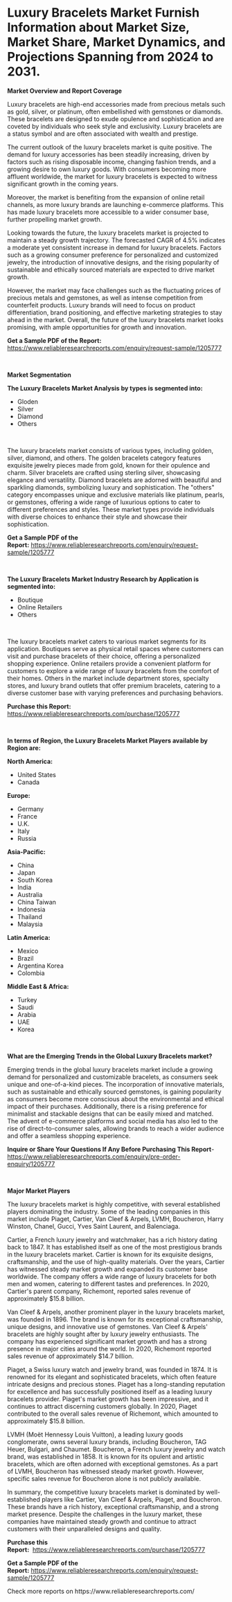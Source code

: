 <p><h1>Luxury Bracelets Market Furnish Information about Market Size, Market Share, Market Dynamics, and Projections Spanning from 2024 to 2031.</h1></p><p><strong>Market Overview and Report Coverage</strong></p>
<p><p>Luxury bracelets are high-end accessories made from precious metals such as gold, silver, or platinum, often embellished with gemstones or diamonds. These bracelets are designed to exude opulence and sophistication and are coveted by individuals who seek style and exclusivity. Luxury bracelets are a status symbol and are often associated with wealth and prestige.</p><p>The current outlook of the luxury bracelets market is quite positive. The demand for luxury accessories has been steadily increasing, driven by factors such as rising disposable income, changing fashion trends, and a growing desire to own luxury goods. With consumers becoming more affluent worldwide, the market for luxury bracelets is expected to witness significant growth in the coming years.</p><p>Moreover, the market is benefiting from the expansion of online retail channels, as more luxury brands are launching e-commerce platforms. This has made luxury bracelets more accessible to a wider consumer base, further propelling market growth.</p><p>Looking towards the future, the luxury bracelets market is projected to maintain a steady growth trajectory. The forecasted CAGR of 4.5% indicates a moderate yet consistent increase in demand for luxury bracelets. Factors such as a growing consumer preference for personalized and customized jewelry, the introduction of innovative designs, and the rising popularity of sustainable and ethically sourced materials are expected to drive market growth.</p><p>However, the market may face challenges such as the fluctuating prices of precious metals and gemstones, as well as intense competition from counterfeit products. Luxury brands will need to focus on product differentiation, brand positioning, and effective marketing strategies to stay ahead in the market. Overall, the future of the luxury bracelets market looks promising, with ample opportunities for growth and innovation.</p></p>
<p><strong>Get a Sample PDF of the Report:</strong> <a href="https://www.reliableresearchreports.com/enquiry/request-sample/1205777">https://www.reliableresearchreports.com/enquiry/request-sample/1205777</a></p>
<p>&nbsp;</p>
<p><strong>Market Segmentation</strong></p>
<p><strong>The Luxury Bracelets Market Analysis by types is segmented into:</strong></p>
<p><ul><li>Gloden</li><li>Silver</li><li>Diamond</li><li>Others</li></ul></p>
<p>&nbsp;</p>
<p><p>The luxury bracelets market consists of various types, including golden, silver, diamond, and others. The golden bracelets category features exquisite jewelry pieces made from gold, known for their opulence and charm. Silver bracelets are crafted using sterling silver, showcasing elegance and versatility. Diamond bracelets are adorned with beautiful and sparkling diamonds, symbolizing luxury and sophistication. The "others" category encompasses unique and exclusive materials like platinum, pearls, or gemstones, offering a wide range of luxurious options to cater to different preferences and styles. These market types provide individuals with diverse choices to enhance their style and showcase their sophistication.</p></p>
<p><strong>Get a Sample PDF of the Report:</strong>&nbsp;<a href="https://www.reliableresearchreports.com/enquiry/request-sample/1205777">https://www.reliableresearchreports.com/enquiry/request-sample/1205777</a></p>
<p>&nbsp;</p>
<p><strong>The Luxury Bracelets Market Industry Research by Application is segmented into:</strong></p>
<p><ul><li>Boutique</li><li>Online Retailers</li><li>Others</li></ul></p>
<p>&nbsp;</p>
<p><p>The luxury bracelets market caters to various market segments for its application. Boutiques serve as physical retail spaces where customers can visit and purchase bracelets of their choice, offering a personalized shopping experience. Online retailers provide a convenient platform for customers to explore a wide range of luxury bracelets from the comfort of their homes. Others in the market include department stores, specialty stores, and luxury brand outlets that offer premium bracelets, catering to a diverse customer base with varying preferences and purchasing behaviors.</p></p>
<p><strong>Purchase this Report:</strong>&nbsp; <a href="https://www.reliableresearchreports.com/purchase/1205777">https://www.reliableresearchreports.com/purchase/1205777</a></p>
<p>&nbsp;</p>
<p><strong>In terms of Region, the Luxury Bracelets Market Players available by Region are:</strong></p>
<p>
    <p> <strong> North America: </strong>
        <ul>
            <li>United States</li>
            <li>Canada</li>
        </ul>
        </p> 
    <p> <strong> Europe: </strong>
        <ul>
            <li>Germany</li>
            <li>France</li>
            <li>U.K.</li>
            <li>Italy</li>
            <li>Russia</li>
        </ul>
        </p> 
    <p> <strong> Asia-Pacific: </strong>
        <ul>
            <li>China</li>
            <li>Japan</li>
            <li>South Korea</li>
            <li>India</li>
            <li>Australia</li>
            <li>China Taiwan</li>
            <li>Indonesia</li>
            <li>Thailand</li>
            <li>Malaysia</li>
        </ul>
        </p> 
    <p> <strong> Latin America: </strong>
        <ul>
            <li>Mexico</li>
            <li>Brazil</li>
            <li>Argentina Korea</li>
            <li>Colombia</li>
        </ul>
        </p> 
    <p> <strong> Middle East & Africa: </strong>
        <ul>
            <li>Turkey</li>
            <li>Saudi</li>
            <li>Arabia</li>
            <li>UAE</li>
            <li>Korea</li>
        </ul>
    </p>
    </p>
<p>&nbsp;</p>
<p><strong>What are the Emerging Trends in the Global Luxury Bracelets market?</strong></p>
<p><p>Emerging trends in the global luxury bracelets market include a growing demand for personalized and customizable bracelets, as consumers seek unique and one-of-a-kind pieces. The incorporation of innovative materials, such as sustainable and ethically sourced gemstones, is gaining popularity as consumers become more conscious about the environmental and ethical impact of their purchases. Additionally, there is a rising preference for minimalist and stackable designs that can be easily mixed and matched. The advent of e-commerce platforms and social media has also led to the rise of direct-to-consumer sales, allowing brands to reach a wider audience and offer a seamless shopping experience.</p></p>
<p><strong>Inquire or Share Your Questions If Any Before Purchasing This Report</strong>- <a href="https://www.reliableresearchreports.com/enquiry/pre-order-enquiry/1205777">https://www.reliableresearchreports.com/enquiry/pre-order-enquiry/1205777</a></p>
<p>&nbsp;</p>
<p><strong>Major Market Players</strong></p>
<p><p>The luxury bracelets market is highly competitive, with several established players dominating the industry. Some of the leading companies in this market include Piaget, Cartier, Van Cleef & Arpels, LVMH, Boucheron, Harry Winston, Chanel, Gucci, Yves Saint Laurent, and Balenciaga.</p><p>Cartier, a French luxury jewelry and watchmaker, has a rich history dating back to 1847. It has established itself as one of the most prestigious brands in the luxury bracelets market. Cartier is known for its exquisite designs, craftsmanship, and the use of high-quality materials. Over the years, Cartier has witnessed steady market growth and expanded its customer base worldwide. The company offers a wide range of luxury bracelets for both men and women, catering to different tastes and preferences. In 2020, Cartier's parent company, Richemont, reported sales revenue of approximately $15.8 billion.</p><p>Van Cleef & Arpels, another prominent player in the luxury bracelets market, was founded in 1896. The brand is known for its exceptional craftsmanship, unique designs, and innovative use of gemstones. Van Cleef & Arpels' bracelets are highly sought after by luxury jewelry enthusiasts. The company has experienced significant market growth and has a strong presence in major cities around the world. In 2020, Richemont reported sales revenue of approximately $14.7 billion.</p><p>Piaget, a Swiss luxury watch and jewelry brand, was founded in 1874. It is renowned for its elegant and sophisticated bracelets, which often feature intricate designs and precious stones. Piaget has a long-standing reputation for excellence and has successfully positioned itself as a leading luxury bracelets provider. Piaget's market growth has been impressive, and it continues to attract discerning customers globally. In 2020, Piaget contributed to the overall sales revenue of Richemont, which amounted to approximately $15.8 billion.</p><p>LVMH (Moët Hennessy Louis Vuitton), a leading luxury goods conglomerate, owns several luxury brands, including Boucheron, TAG Heuer, Bulgari, and Chaumet. Boucheron, a French luxury jewelry and watch brand, was established in 1858. It is known for its opulent and artistic bracelets, which are often adorned with exceptional gemstones. As a part of LVMH, Boucheron has witnessed steady market growth. However, specific sales revenue for Boucheron alone is not publicly available.</p><p>In summary, the competitive luxury bracelets market is dominated by well-established players like Cartier, Van Cleef & Arpels, Piaget, and Boucheron. These brands have a rich history, exceptional craftsmanship, and a strong market presence. Despite the challenges in the luxury market, these companies have maintained steady growth and continue to attract customers with their unparalleled designs and quality.</p></p>
<p><strong>Purchase this Report:</strong>&nbsp;&nbsp;<a href="https://www.reliableresearchreports.com/purchase/1205777">https://www.reliableresearchreports.com/purchase/1205777</a></p>
<p></p>
<p><strong>Get a Sample PDF of the Report:</strong>&nbsp;<a href="https://www.reliableresearchreports.com/enquiry/request-sample/1205777">https://www.reliableresearchreports.com/enquiry/request-sample/1205777</a></p>
<p>Check more reports on https://www.reliableresearchreports.com/</p>